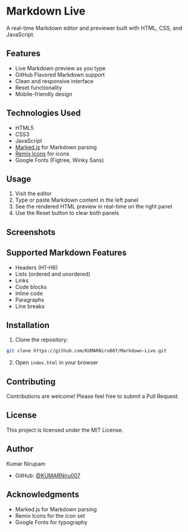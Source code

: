 # Markdown Live

A real-time Markdown editor and previewer built with HTML, CSS, and JavaScript.

## Features

- Live Markdown preview as you type
- GitHub Flavored Markdown support
- Clean and responsive interface
- Reset functionality
- Mobile-friendly design

## Technologies Used

- HTML5
- CSS3
- JavaScript
- [Marked.js](https://marked.js.org/) for Markdown parsing
- [Remix Icons](https://remixicon.com/) for icons
- Google Fonts (Figtree, Winky Sans)

## Usage

1. Visit the editor
2. Type or paste Markdown content in the left panel
3. See the rendered HTML preview in real-time on the right panel
4. Use the Reset button to clear both panels

## Screenshots


## Supported Markdown Features

- Headers (H1-H6)
- Lists (ordered and unordered)
- Links
- Code blocks
- Inline code
- Paragraphs
- Line breaks

## Installation

1. Clone the repository:
```bash
git clone https://github.com/KUMARNiru007/Markdown-Live.git
```

2. Open `index.html` in your browser

## Contributing

Contributions are welcome! Please feel free to submit a Pull Request.

## License

This project is licensed under the MIT License.

## Author

Kumar Nirupam
- GitHub: [@KUMARNiru007](https://github.com/KUMARNiru007)

## Acknowledgments

- Marked.js for Markdown parsing
- Remix Icons for the icon set
- Google Fonts for typography
